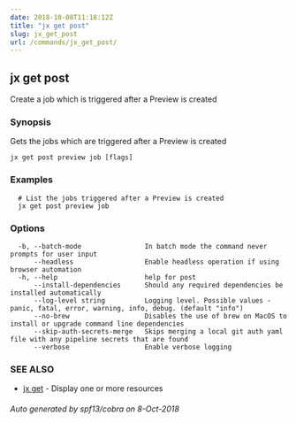 ```yaml
---
date: 2018-10-08T11:18:12Z
title: "jx get post"
slug: jx_get_post
url: /commands/jx_get_post/
---
```

## jx get post

Create a job which is triggered after a Preview is created

### Synopsis

Gets the jobs which are triggered after a Preview is created

```
jx get post preview job [flags]
```

### Examples

```
  # List the jobs triggered after a Preview is created
  jx get post preview job
```

### Options

```
  -b, --batch-mode                In batch mode the command never prompts for user input
      --headless                  Enable headless operation if using browser automation
  -h, --help                      help for post
      --install-dependencies      Should any required dependencies be installed automatically
      --log-level string          Logging level. Possible values - panic, fatal, error, warning, info, debug. (default "info")
      --no-brew                   Disables the use of brew on MacOS to install or upgrade command line dependencies
      --skip-auth-secrets-merge   Skips merging a local git auth yaml file with any pipeline secrets that are found
      --verbose                   Enable verbose logging
```

### SEE ALSO

* [jx get](/commands/jx_get/)	 - Display one or more resources

###### Auto generated by spf13/cobra on 8-Oct-2018
